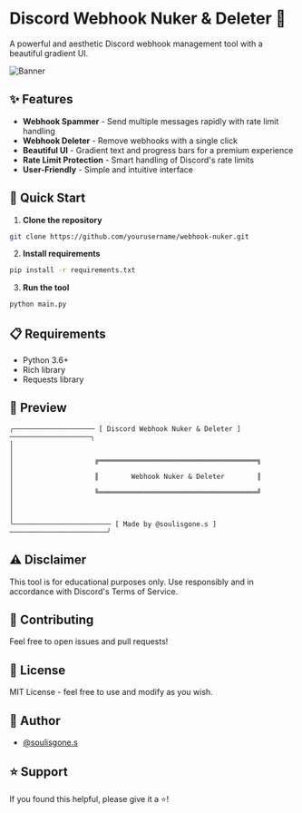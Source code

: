 # Discord Webhook Nuker & Deleter 🚀

A powerful and aesthetic Discord webhook management tool with a beautiful gradient UI.

![Banner](https://i.imgur.com/tZzN8rV.png)

## ✨ Features

- **Webhook Spammer** - Send multiple messages rapidly with rate limit handling
- **Webhook Deleter** - Remove webhooks with a single click
- **Beautiful UI** - Gradient text and progress bars for a premium experience
- **Rate Limit Protection** - Smart handling of Discord's rate limits
- **User-Friendly** - Simple and intuitive interface

## 🚀 Quick Start

1. **Clone the repository**
```bash
git clone https://github.com/yourusername/webhook-nuker.git
```

2. **Install requirements**
```bash
pip install -r requirements.txt
```

3. **Run the tool**
```bash
python main.py
```

## 📋 Requirements

- Python 3.6+
- Rich library
- Requests library

## 🎨 Preview

```
╭──────────────────── [ Discord Webhook Nuker & Deleter ] ────────────────────╮
│                                                                            │
│                    ╔═══════════════════════════════════════╗               │
│                    ║        Webhook Nuker & Deleter        ║               │
│                    ╚═══════════════════════════════════════╝               │
│                                                                            │
╰──────────────────────── [ Made by @soulisgone.s ] ────────────────────────╯
```

## ⚠️ Disclaimer

This tool is for educational purposes only. Use responsibly and in accordance with Discord's Terms of Service.

## 🤝 Contributing

Feel free to open issues and pull requests!

## 📝 License

MIT License - feel free to use and modify as you wish.

## 👤 Author

- [@soulisgone.s](https://github.com/Soulper)

## ⭐ Support

If you found this helpful, please give it a ⭐!
